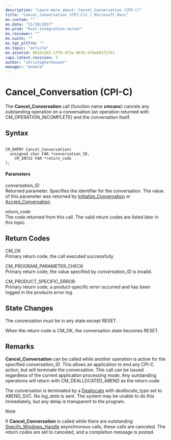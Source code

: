 ```yaml
---
description: "Learn more about: Cancel_Conversation (CPI-C)"
title: "Cancel_Conversation (CPI-C)2 | Microsoft Docs"
ms.custom: ""
ms.date: "11/30/2017"
ms.prod: "host-integration-server"
ms.reviewer: ""
ms.suite: ""
ms.tgt_pltfrm: ""
ms.topic: "article"
ms.assetid: 962d1db2-1ff9-4f3a-967b-4f6e601f2743
caps.latest.revision: 3
author: "christopherhouser"
manager: "anneta"
---
```

# Cancel_Conversation (CPI-C)
The **Cancel_Conversation** call (function name **cmcanc**) cancels any outstanding operation on a conversation (an operation returned with CM_OPERATION_INCOMPLETE) and the conversation itself.  
  
## Syntax  
  
```  
  
CM_ENTRY Cancel_Conversation(   
  unsigned char FAR *conversation_ID,    
    CM_INT32 FAR *return_code              
);  
```  
  
#### Parameters  
 *conversation_ID*  
 Returned parameter. Specifies the identifier for the conversation. The value of this parameter was returned by [Initialize_Conversation](../core/initialize-conversation-cpi-c-1.md) or [Accept_Conversation](../core/accept-conversation-cpi-c-2.md).  
  
 *return_code*  
 The code returned from this call. The valid return codes are listed later in this topic.  
  
## Return Codes  
 CM_OK  
 Primary return code; the call executed successfully.  
  
 CM_PROGRAM_PARAMETER_CHECK  
 Primary return code; the value specified by *conversation_ID* is invalid.  
  
 CM_PRODUCT_SPECIFIC_ERROR  
 Primary return code; a product-specific error occurred and has been logged in the products error log.  
  
## State Changes  
 The conversation must be in any state except RESET.  
  
 When the return code is CM_OK, the conversation state becomes RESET.  
  
## Remarks  
 **Cancel_Conversation** can be called while another operation is active for the specified *conversation_ID*. This allows an application to end any CPI-C action, but will terminate the conversation. This call can be issued regardless of the current application processing mode. Any outstanding operations will return with CM_DEALLOCATED_ABEND as the return code.  
  
 The conversation is terminated by a [Deallocate](../core/deallocate-cpi-c-1.md) with *deallocate_type* set to ABEND_SVC. No *log_data* is sent. The system may be unable to do this immediately, but any delay is transparent to the program.  
  
> [!NOTE]
>  If **Cancel_Conversation** is called while there are outstanding [Specify_Windows_Handle](../core/specify-windows-handle-cpi-c-2.md) asynchronous calls, these calls are canceled. The return codes are set to canceled, and a completion message is posted.
